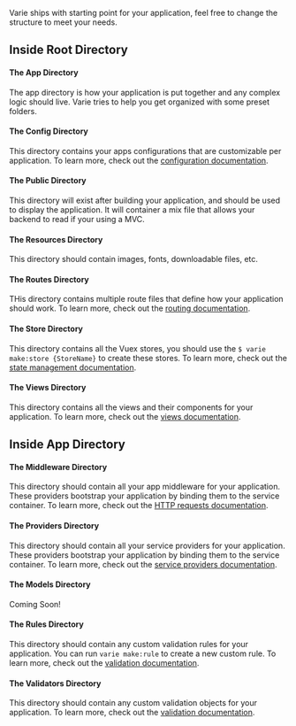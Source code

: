 Varie ships with starting point for your application, feel free to change
the structure to meet your needs.

## Inside Root Directory

#### The App Directory

The app directory is how your application is put together and any complex logic should live. Varie tries to help you get organized with some preset folders.

#### The Config Directory

This directory contains your apps configurations that are customizable per application.
To learn more, check out the [configuration documentation](/docs/{{version}}/configuration).

#### The Public Directory

This directory will exist after building your application, and should be used to display the application. It will container a mix file that allows your backend to read if your using a MVC.

#### The Resources Directory

This directory should contain images, fonts, downloadable files, etc.

#### The Routes Directory

THis directory contains multiple route files that define how your application should work.
To learn more, check out the [routing documentation](/docs/{{version}}/routing).

#### The Store Directory

This directory contains all the Vuex stores, you should use the `$ varie make:store {StoreName}` to create these stores.
To learn more, check out the [state management documentation](/docs/{{version}}/state).

#### The Views Directory

This directory contains all the views and their components for your application.
To learn more, check out the [views documentation](/docs/{{version}}/views).

## Inside App Directory

#### The Middleware Directory

This directory should contain all your app middleware for your application. These providers bootstrap your application by binding them to the service container.
To learn more, check out the [HTTP requests documentation](/docs/{{version}}/requests).

#### The Providers Directory

This directory should contain all your service providers for your application. These providers bootstrap your application by binding them to the service container.
To learn more, check out the [service providers documentation](/docs/{{version}}/service-providers).

#### The Models Directory

Coming Soon!

#### The Rules Directory

This directory should contain any custom validation rules for your application. You can run `varie make:rule` to create a new custom rule.
To learn more, check out the [validation documentation](/docs/{{version}}/validation).

#### The Validators Directory

This directory should contain any custom validation objects for your application.
To learn more, check out the [validation documentation](/docs/{{version}}/validation).
